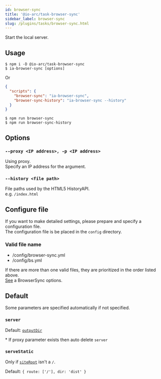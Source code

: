 ```yaml
---
id: browser-sync
title: '@io-arc/task-browser-sync'
sidebar_label: browser-sync
slug: /plugins/tasks/browser-sync.html
---
```


Start the local server.

## Usage

```shell
$ npm i -D @io-arc/task-browser-sync
$ ia-browser-sync [options]
```

Or

```json title="package.json"
{
  "scripts": {
    "browser-sync": "ia-browser-sync",
    "browser-sync-history": "ia-browser-sync --history"
  }
}
```

```shell
$ npm run browser-sync
$ npm run browser-sync-history
```

## Options

### `--proxy <IP address>, -p <IP address>`

Using proxy.  
Specify an IP address for the argument.

### `--history <file path>`

File paths used by the HTML5 HistoryAPI.  
e.g. `/index.html`

## Configure file

If you want to make detailed settings, please prepare and specify a configuration file.  
The configuration file is be placed in the `config` directory.

### Valid file name

- /config/browser-sync.yml
- /config/bs.yml

If there are more than one valid files, they are prioritized in the order listed above.  
[See](https://browsersync.io/docs/options) a BrowserSync options.

## Default

Some parameters are specified automatically if not specified.

### `server`

Default: [`outputDir`](../../configuration/build.md#outputdir)

\* If proxy parameter exists then auto delete `server`

### `serveStatic`

Only if [`siteRoot`](../../configuration/site.md#siteroot) isn't a `/`.

Default: `{ route: ['/'], dir: 'dist' }`
